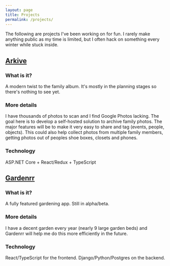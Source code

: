 ```yaml
---
layout: page
title: Projects
permalink: /projects/
---
```


The following are projects I've been working on for fun. I rarely make anything public as my time is limited, but I often hack on something every winter while stuck inside.

## [Arkive](http://arkive.io)

### What is it? 

A modern twist to the family album. It's mostly in the planning stages so there's nothing to see yet.

### More details
I have thousands of photos to scan and I find Google Photos lacking. The goal here is to develop a self-hosted solution to archive family photos. The major features will be to make it very easy to share and tag (events, people, objects). This could also help collect photos from multiple family members, getting photos out of peoples shoe boxes, closets and phones.

### Technology
ASP.NET Core + React/Redux + TypeScript

## [Gardenrr](https://gardenrr.com)

### What is it?

A fully featured gardening app. Still in alpha/beta. 

### More details
I have a decent garden every year (nearly 9 large garden beds) and Gardenrr will help me do this more efficiently in the future. 

### Technology
React/TypeScript for the frontend. Django/Python/Postgres on the backend.

